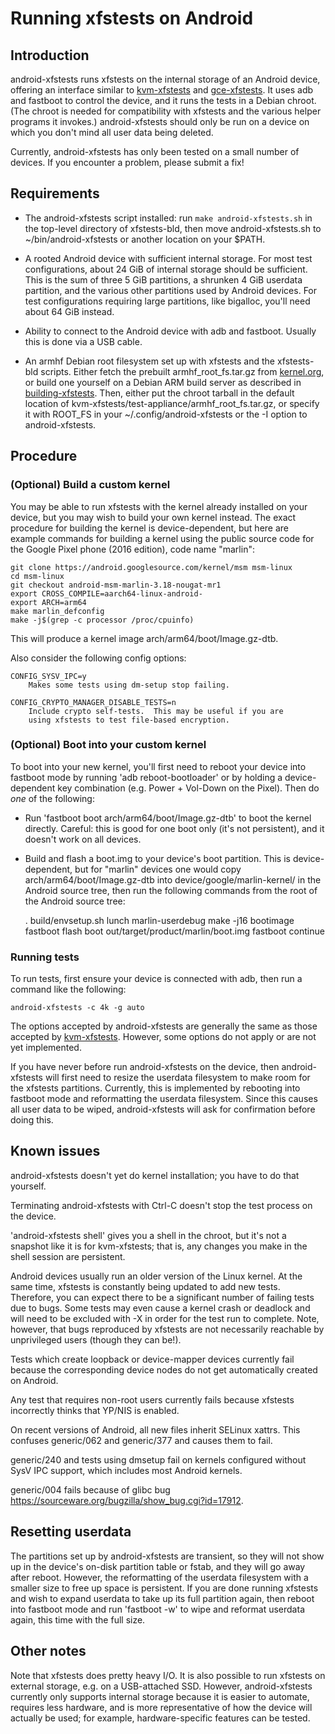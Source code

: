 # Running xfstests on Android

## Introduction

android-xfstests runs xfstests on the internal storage of an Android
device, offering an interface similar to
[kvm-xfstests](kvm-xfstests.md) and [gce-xfstests](gce-xfstests.md).
It uses adb and fastboot to control the device, and it runs the tests
in a Debian chroot.  (The chroot is needed for compatibility with
xfstests and the various helper programs it invokes.)
android-xfstests should only be run on a device on which you don't
mind all user data being deleted.

Currently, android-xfstests has only been tested on a small number of
devices.  If you encounter a problem, please submit a fix!

## Requirements

- The android-xfstests script installed:
  run `make android-xfstests.sh` in the top-level directory of
  xfstests-bld, then move android-xfstests.sh to
  ~/bin/android-xfstests or another location on your $PATH.

- A rooted Android device with sufficient internal storage.  For most
  test configurations, about 24 GiB of internal storage should be
  sufficient.  This is the sum of three 5 GiB partitions, a shrunken 4
  GiB userdata partition, and the various other partitions used by
  Android devices.  For test configurations requiring large
  partitions, like bigalloc, you'll need about 64 GiB instead.

- Ability to connect to the Android device with adb and fastboot.
  Usually this is done via a USB cable.

- An armhf Debian root filesystem set up with xfstests and the
  xfstests-bld scripts.  Either fetch the prebuilt
  armhf_root_fs.tar.gz from
  [kernel.org](http://www.kernel.org/pub/linux/kernel/people/tytso/kvm-xfstests),
  or build one yourself on a Debian ARM build server as described in
  [building-xfstests](building-xfstests.md).  Then, either put the
  chroot tarball in the default location of
  kvm-xfstests/test-appliance/armhf_root_fs.tar.gz, or specify it with
  ROOT_FS in your ~/.config/android-xfstests or the -I option to
  android-xfstests.

## Procedure

### (Optional) Build a custom kernel

You may be able to run xfstests with the kernel already installed on
your device, but you may wish to build your own kernel instead.  The
exact procedure for building the kernel is device-dependent, but here
are example commands for building a kernel using the public source
code for the Google Pixel phone (2016 edition), code name "marlin":

    git clone https://android.googlesource.com/kernel/msm msm-linux
    cd msm-linux
    git checkout android-msm-marlin-3.18-nougat-mr1
    export CROSS_COMPILE=aarch64-linux-android-
    export ARCH=arm64
    make marlin_defconfig
    make -j$(grep -c processor /proc/cpuinfo)

This will produce a kernel image arch/arm64/boot/Image.gz-dtb.

Also consider the following config options:

    CONFIG_SYSV_IPC=y
        Makes some tests using dm-setup stop failing.

    CONFIG_CRYPTO_MANAGER_DISABLE_TESTS=n
        Include crypto self-tests.  This may be useful if you are
        using xfstests to test file-based encryption.

### (Optional) Boot into your custom kernel

To boot into your new kernel, you'll first need to reboot your device
into fastboot mode by running 'adb reboot-bootloader' or by holding a
device-dependent key combination (e.g. Power + Vol-Down on the Pixel).
Then do *one* of the following:

- Run 'fastboot boot arch/arm64/boot/Image.gz-dtb' to boot the kernel
  directly.  Careful: this is good for one boot only (it's not
  persistent), and it doesn't work on all devices.

- Build and flash a boot.img to your device's boot partition.  This is
  device-dependent, but for "marlin" devices one would copy
  arch/arm64/boot/Image.gz-dtb into device/google/marlin-kernel/ in
  the Android source tree, then run the following commands from the
  root of the Android source tree:

    . build/envsetup.sh
    lunch marlin-userdebug
    make -j16 bootimage
    fastboot flash boot out/target/product/marlin/boot.img
    fastboot continue

### Running tests

To run tests, first ensure your device is connected with adb, then run
a command like the following:

    android-xfstests -c 4k -g auto

The options accepted by android-xfstests are generally the same as
those accepted by [kvm-xfstests](kvm-xfstests.md).  However, some
options do not apply or are not yet implemented.

If you have never before run android-xfstests on the device, then
android-xfstests will first need to resize the userdata filesystem to
make room for the xfstests partitions.  Currently, this is implemented
by rebooting into fastboot mode and reformatting the userdata
filesystem.  Since this causes all user data to be wiped,
android-xfstests will ask for confirmation before doing this.

## Known issues

android-xfstests doesn't yet do kernel installation; you have to do
that yourself.

Terminating android-xfstests with Ctrl-C doesn't stop the test process
on the device.

'android-xfstests shell' gives you a shell in the chroot, but it's not
a snapshot like it is for kvm-xfstests; that is, any changes you make
in the shell session are persistent.

Android devices usually run an older version of the Linux kernel.  At
the same time, xfstests is constantly being updated to add new tests.
Therefore, you can expect there to be a significant number of failing
tests due to bugs.  Some tests may even cause a kernel crash or
deadlock and will need to be excluded with -X in order for the test
run to complete.  Note, however, that bugs reproduced by xfstests are
not necessarily reachable by unprivileged users (though they can be!).

Tests which create loopback or device-mapper devices currently fail
because the corresponding device nodes do not get automatically
created on Android.

Any test that requires non-root users currently fails because xfstests
incorrectly thinks that YP/NIS is enabled.

On recent versions of Android, all new files inherit SELinux xattrs.
This confuses generic/062 and generic/377 and causes them to fail.

generic/240 and tests using dmsetup fail on kernels configured without
SysV IPC support, which includes most Android kernels.

generic/004 fails because of glibc bug
https://sourceware.org/bugzilla/show_bug.cgi?id=17912.

## Resetting userdata

The partitions set up by android-xfstests are transient, so they will
not show up in the device's on-disk partition table or fstab, and they
will go away after reboot.  However, the reformatting of the userdata
filesystem with a smaller size to free up space is persistent.  If you
are done running xfstests and wish to expand userdata to take up its
full partition again, then reboot into fastboot mode and run 'fastboot
-w' to wipe and reformat userdata again, this time with the full size.

## Other notes

Note that xfstests does pretty heavy I/O.  It is also possible to run
xfstests on external storage, e.g. on a USB-attached SSD.  However,
android-xfstests currently only supports internal storage because it
is easier to automate, requires less hardware, and is more
representative of how the device will actually be used; for example,
hardware-specific features can be tested.
